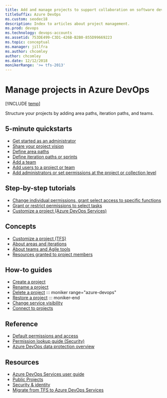 ```yaml
---
title: Add and manage projects to support collaboration on software development
titleSuffix: Azure DevOps
ms.custom: seodec18
description: Index to articles about project management.
ms.prod: devops
ms.technology: devops-accounts
ms.assetid: 753DE499-C3D1-426B-B2B0-855D99669223
ms.topic: conceptual
ms.manager: jillfra
ms.author: chcomley
author: chcomley
ms.date: 12/12/2018
monikerRange: '>= tfs-2013'
---
```


# Manage projects in Azure DevOps

[!INCLUDE [temp](../../_shared/version-vsts-tfs-all-versions.md)]

Structure your projects by adding area paths, iteration paths, and teams.  

## 5-minute quickstarts

- [Get started as an administrator](../../user-guide/project-admin-tutorial.md?toc=/azure/devops/organizations/projects/toc.json&bc=/azure/devops/organizations/projects/breadcrumb/toc.json)
- [Share your project vision](../../project/wiki/project-vision-status.md?toc=/azure/devops/organizations/projects/toc.json&bc=/azure/devops/organizations/projects/breadcrumb/toc.json)
- [Define area paths](../settings/set-area-paths.md?toc=/azure/devops/organizations/projects/toc.json&bc=/azure/devops/organizations/projects/breadcrumb/toc.json)
- [Define iteration paths or sprints](../settings/set-iteration-paths-sprints.md?toc=/azure/devops/organizations/projects/toc.json&bc=/azure/devops/organizations/projects/breadcrumb/toc.json)
- [Add a team](../settings/add-teams.md?toc=/azure/devops/organizations/settings/toc.json&bc=/azure/devops/organizations/settings/breadcrumb/toc.json)
- [Add users to a project or team](../security/add-users-team-project.md?toc=/azure/devops/organizations/projects/toc.json&bc=/azure/devops/organizations/projects/breadcrumb/toc.json)
- [Add administrators or set permissions at the project or collection level](../security/set-project-collection-level-permissions.md?toc=/azure/devops/organizations/projects/toc.json&bc=/azure/devops/organizations/projects/breadcrumb/toc.json)  

## Step-by-step tutorials

- [Change individual permissions, grant select access to specific functions](../security/change-individual-permissions.md?toc=/azure/devops/organizations/projects/toc.json&bc=/azure/devops/organizations/projects/breadcrumb/toc.json)
- [Grant or restrict permissions to select tasks](../security/restrict-access.md?toc=/azure/devops/organizations/projects/toc.json&bc=/azure/devops/organizations/projects/breadcrumb/toc.json)
-  [Customize a project (Azure DevOps Services)](../settings/work/customize-process.md?toc=/azure/devops/organizations/projects/toc.json&bc=/azure/devops/organizations/projects/breadcrumb/toc.json)

## Concepts

- [Customize a project (TFS)](../../reference/on-premises-xml-process-model.md?toc=/azure/devops/organizations/projects/toc.json&bc=/azure/devops/organizations/projects/breadcrumb/toc.json)
- [About areas and iterations](../settings/about-areas-iterations.md?toc=/azure/devops/organizations/projects/toc.json&bc=/azure/devops/organizations/projects/breadcrumb/toc.json)
- [About teams and Agile tools](../settings/about-teams-and-settings.md?toc=/azure/devops/organizations/projects/toc.json&bc=/azure/devops/organizations/projects/breadcrumb/toc.json)  
- [Resources granted to project members](resources-granted-to-project-members.md)  

## How-to guides

- [Create a project](create-project.md)
- [Rename a project](rename-project.md)
- [Delete a project](delete-project.md)
::: moniker range="azure-devops"
- [Restore a project](restore-project.md)
::: moniker-end
- [Change service visibility](../settings/set-services.md?toc=/azure/devops/organizations/projects/toc.json&bc=/azure/devops/organizations/projects/breadcrumb/toc.json)
- [Connect to projects](connect-to-projects.md)

## Reference

- [Default permissions and access](../../organizations/security/permissions-access.md?toc=/azure/devops/organizations/accounts/toc.json&bc=/azure/devops/organizations/accounts/breadcrumb/toc.json)
- [Permission lookup guide (Security)](../security/permissions-lookup-guide.md?toc=/azure/devops/organizations/projects/toc.json&bc=/azure/devops/organizations/projects/breadcrumb/toc.json)
- [Azure DevOps data protection overview](../../articles/team-services-security-whitepaper.md?toc=/azure/devops/organizations/projects/toc.json&bc=/azure/devops/organizations/projects/breadcrumb/toc.json)

## Resources

- [Azure DevOps Services user guide](../../user-guide/index.yml)
- [Public Projects](../public/index.md)
- [Security & identity](../../organizations/security/index.md)
- [Migrate from TFS to Azure DevOps Services](../../articles/migrate-from-tfs.md)